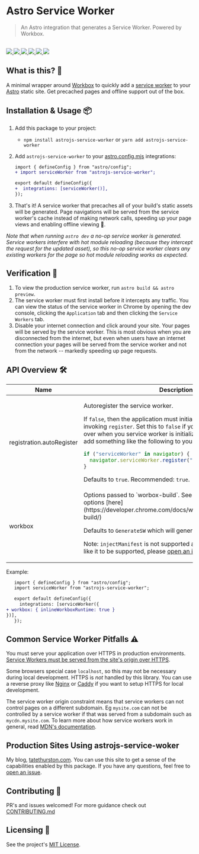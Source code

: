 # Astro Service Worker

<blockquote>An Astro integration that generates a Service Worker. Powered by Workbox.</blockquote>

<br />

<a href="https://www.npmjs.com/package/astrojs-service-worker">
  <img src="https://img.shields.io/npm/v/astrojs-service-worker.svg">
</a>
<a href="https://github.com/tatethurston/astrojs-service-worker/blob/main/LICENSE">
  <img src="https://img.shields.io/npm/l/astrojs-service-worker.svg">
</a>
<a href="https://bundlephobia.com/result?p=astrojs-service-worker">
  <img src="https://img.shields.io/bundlephobia/minzip/astrojs-service-worker">
</a>
<a href="https://www.npmjs.com/package/astrojs-service-worker">
  <img src="https://img.shields.io/npm/dy/astrojs-service-worker.svg">
</a>
<a href="https://github.com/tatethurston/astrojs-service-worker/actions/workflows/ci.yml">
  <img src="https://github.com/tatethurston/astrojs-service-worker/actions/workflows/ci.yml/badge.svg">
</a>
<a href="https://codecov.io/gh/tatethurston/astrojs-service-worker">
  <img src="https://img.shields.io/codecov/c/github/tatethurston/astrojs-service-worker/main.svg?style=flat-square">
</a>

## What is this? 🧐

A minimal wrapper around [Workbox](https://developers.google.com/web/tools/workbox) to quickly add a [service worker](https://developer.mozilla.org/en-US/docs/Web/API/Service_Worker_API) to your [Astro](https://astro.build/) static site. Get precached pages and offline support out of the box.

## Installation & Usage 📦

1. Add this package to your project:
   - `npm install astrojs-service-worker` or `yarn add astrojs-service-worker`
2. Add `astrojs-service-worker` to your [astro.config.mjs](https://docs.astro.build/en/reference/configuration-reference/) integrations:

   ```diff
   import { defineConfig } from "astro/config";
   + import serviceWorker from "astrojs-service-worker";

   export default defineConfig({
   +  integrations: [serviceWorker()],
   });
   ```

3. That's it! A service worker that precaches all of your build's static assets will be generated. Page navigations will be served from the service worker's cache instead of making network calls, speeding up your page views and enabling offline viewing 🙌.

_Note that when running `astro dev` a no-op service worker is generated. Service workers interfere with hot module reloading (because they intercept the request for the updated asset), so this no-op service worker clears any existing workers for the page so hot module reloading works as expected._

## Verification 🤔

1. To view the production service worker, run `astro build && astro preview`.
2. The service worker must first install before it intercepts any traffic. You can view the status of the service worker in Chrome by opening the dev console, clicking the `Application` tab and then clicking the `Service Workers` tab.
3. Disable your internet connection and click around your site. Your pages will be served by the service worker. This is most obvious when you are disconnected from the internet, but even when users have an internet connection your pages will be served from the service worker and not from the network -- markedly speeding up page requests.

## API Overview 🛠

<table>
  <thead>
    <tr>
      <th>Name</th>
      <th>Description</th>
      <th>Type</th>
    </tr>
  </thead>
  <tbody>

<tr>
  <td>registration.autoRegister</td>
<td>

Autoregister the service worker.

If `false`, then the application must initialize the service worker by invoking `register`. Set this to `false` if you'd like to take control over when you service worker is initialized. You'll then need to add something like the following to your application:

```javascript
if ("serviceWorker" in navigator) {
  navigator.serviceWorker.register("/service-worker.js");
}
```

Defaults to `true`. Recommended: `true`.

</td>
</td>
  <td>boolean | undefined</td>
</tr>

<tr>
  <td>workbox</td>
<td>
Options passed to `worbox-build`. See all available configuration options [here](https://developer.chrome.com/docs/workbox/modules/workbox-build/)

Defaults to `GenerateSW` which will generate a service worker.

Note: `injectManifest` is not supported at this time. If you would like it to be supported, please [open an issue](https://github.com/tatethurston/astrojs-service-worker/issues/new")

</td>
  <td>InjectManifestOptions | GenerateSWOptions</td>
</tr>
  </tbody>
</table>

Example:

```diff
   import { defineConfig } from "astro/config";
   import serviceWorker from "astrojs-service-worker";

   export default defineConfig({
     integrations: [serviceWorker({ 
+ workbox: { inlineWorkboxRuntime: true }
})],
   });
   ```
   
## Common Service Worker Pitfalls ⚠️

You must serve your application over HTTPS in production environments. [Service Workers must be served from the site's origin over HTTPS](https://developers.google.com/web/fundamentals/primers/service-workers).

Some browsers special case `localhost`, so this may not be necessary during local development. HTTPS is _not_ handled by this library. You can use a reverse proxy like [Nginx](https://www.nginx.com/) or [Caddy](https://caddyserver.com/) if you want to setup HTTPS for local development.

The service worker origin constraint means that service workers can not control pages on a different subdomain. Eg `mysite.com` can not be controlled by a service worker if that was served from a subdomain such as `mycdn.mysite.com`. To learn more about how service workers work in general, read [MDN's documentation](https://developer.mozilla.org/en-US/docs/Web/API/Service_Worker_API).

## Production Sites Using astrojs-service-woker

My blog, [tatethurston.com](https://www.tatethurston.com/). You can use this site to get a sense of the capabilities enabled by this package. If you have any questions, feel free to [open an issue](https://github.com/tatethurston/astrojs-service-worker/issues/new).

## Contributing 👫

PR's and issues welcomed! For more guidance check out [CONTRIBUTING.md](https://github.com/tatethurston/astrojs-service-worker/blob/main/CONTRIBUTING.md)

## Licensing 📃

See the project's [MIT License](https://github.com/tatethurston/astrojs-service-worker/blob/main/LICENSE).
